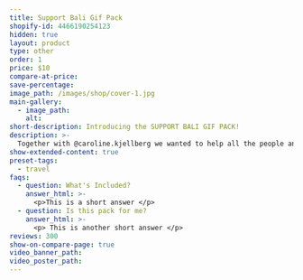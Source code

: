 ```yaml
---
title: Support Bali Gif Pack
shopify-id: 4466190254123
hidden: true
layout: product
type: other
order: 1
price: $10
compare-at-price:
save-percentage:
image_path: /images/shop/cover-1.jpg
main-gallery:
  - image_path:
    alt:
short-description: Introducing the SUPPORT BALI GIF PACK!
description: >-
  Together with @caroline.kjellberg we wanted to help all the people and animals here in Bali that are suffering right now due to the sudden drop in tourism. So we created a massive bali, love and positivity themed GIF pack with over 100+ GIFS for you to use on your instagram stories, website, tiktok videos etc etc.
show-extended-content: true
preset-tags:
  - travel
faqs:
  - question: What's Included?
    answer_html: >-
      <p>This is a short answer </p>
  - question: Is this pack for me?
    answer_html: >-
      <p> This is another short answer </p>
reviews: 300
show-on-compare-page: true
video_banner_path:
video_poster_path:
---
```


